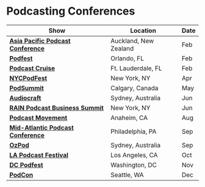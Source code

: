# Podcasting Conferences

| Show | Location | Date |
| ---- | -------- | ---- |
| [**Asia Pacific Podcast Conference**](http://www.asiapacificpodcastconference.com/) | Auckland, New Zealand | Feb |
| [**Podfest**](http://podfest.us/) | Orlando, FL | Feb |
| [**Podcast Cruise**](http://podcastcruise.com/) | Ft. Lauderdale, FL | Feb |
| [**NYCPodFest**](http://www.nycpodfest.com/) | New York, NY | Apr |
| [**PodSummit**](http://podsummit.com/) | Calgary, Canada | May |
| [**Audiocraft**](http://www.audiocraft.com.au/) | Sydney, Australia | Jun |
| [**RAIN Podcast Business Summit**](http://rainnews.com/podcast-business-summit/) | New York, NY | Jun |
| [**Podcast Movement**](http://podcastmovement.com/) | Anaheim, CA | Aug |
| [**Mid-Atlantic Podcast Conference**](http://podcastmidatlantic.com/) | Philadelphia, PA | Sep |
| [**OzPod**](http://www.abc.net.au/radio/programs/ozpod/) | Sydney, Australia | Sep |
| [**LA Podcast Festival**](http://www.lapodfest.com/) | Los Angeles, CA | Oct |
| [**DC Podfest**](http://www.dcpodfest.com/) | Washington, DC | Nov |
| [**PodCon**](http://podcon.com/) | Seattle, WA | Dec |
